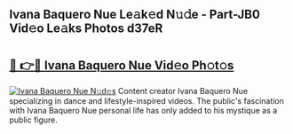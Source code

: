 ## Ivana Baquero Nue Le𝚊k𝚎d N𝚞𝚍e - Part-JB0 Vid𝚎o Le𝚊ks Photos d37eR

# <h2><a href="http://fb3jj1e.evod.top/?m=Ivana+Baquero+Nue">🔗 👉🔴 Ivana Baquero Nue Vid𝚎o Ph𝚘t𝚘s</a></h2>

[![Ivana Baquero Nue N𝚞d𝚎s](https://i.imgur.com/8V9OHl7.gif)](http://fb3jj1e.evod.top/?m=Ivana+Baquero+Nue)
Content creator Ivana Baquero Nue specializing in dance and lifestyle-inspired videos. The public's fascination with Ivana Baquero Nue personal life has only added to his mystique as a public figure. 
